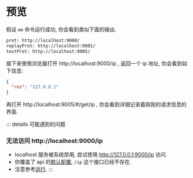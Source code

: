 # 预览

假设 `mm` 命令运行成功, 你会看到类似下面的输出.
``` txt
prot: http://localhost:9000/
replayProt: http://localhost:9001/
testProt: http://localhost:9005/
```

接下来使用浏览器打开 http://localhost:9000/ip , 返回一个 ip 地址, 你会看到如下信息:
``` json
{
  "res": "127.0.0.1"
}
```

再打开 http://localhost:9005/#/get/ip , 你会看到详细记录着刚刚的请求信息的界面.


::: details 可能遇到的问题
### 无法访问 http://localhost:9000/ip
- localhost 服务被系统禁用, 尝试使用 http://127.0.0.1:9000/ip 访问.
- 你覆盖了 api 的[默认配置](/config/选项.html#config-api), `/ip` 这个接口已经不存在.
- 注意参考[运行](/use/运行).
::: 
